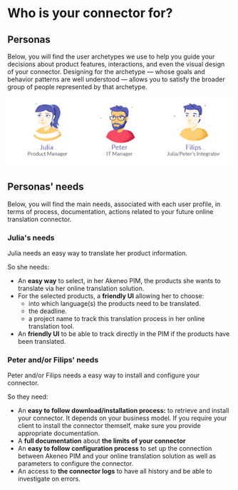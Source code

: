 # Who is your connector for?

## Personas

Below, you will find the user archetypes we use to help you guide your decisions about product features, interactions, and even the visual design of your connector. Designing for the archetype — whose goals and behavior patterns are well understood — allows you to satisfy the broader group of people represented by that archetype.

![Personas](../../img/guides/personas.png)

## Personas' needs

Below, you will find the main needs, associated with each user profile, in terms of process, documentation, actions related to your future online translation connector.

### Julia's needs

Julia needs an easy way to translate her product information.

So she needs:

* An **easy way** to select, in her Akeneo PIM, the products she wants to translate via her online translation solution.
* For the selected products, a **friendly UI** allowing her to choose:
  * into which language(s) the products need to be translated.
  * the deadline.
  * a project name to track this translation process in her online translation tool.
* An **friendly UI** to be able to track directly in the PIM if the products have been translated.

### Peter and/or Filips' needs

Peter and/or Filips needs a easy way to install and configure your connector.

So they need:
* An **easy to follow download/installation process:** to retrieve and install your connector.
It depends on your business model. If you require your client to install the connector themself, make sure you provide appropriate documentation.
* A **full documentation** about **the limits of your connector**
* An **easy to follow configuration process** to set up the connection between Akeneo PIM and your online translation solution as well as parameters to configure the connector.
* An access to **the connector logs** to have all history and be able to investigate on errors.
